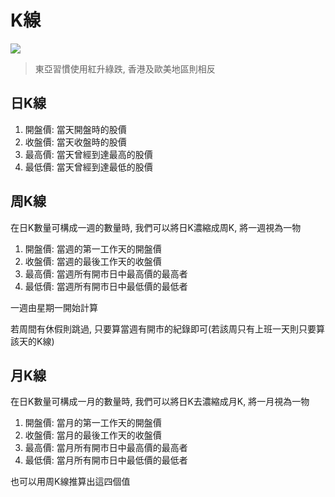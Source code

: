 # K線
![](https://upload.wikimedia.org/wikipedia/commons/1/12/Candlestick.svg)
> 東亞習慣使用紅升綠跌, 香港及歐美地區則相反

## 日K線
1. 開盤價: 當天開盤時的股價
2. 收盤價: 當天收盤時的股價
3. 最高價: 當天曾經到達最高的股價
4. 最低價: 當天曾經到達最低的股價

## 周K線
在日K數量可構成一週的數量時, 我們可以將日K濃縮成周K, 將一週視為一物
1. 開盤價: 當週的第一工作天的開盤價
2. 收盤價: 當週的最後工作天的收盤價
3. 最高價: 當週所有開市日中最高價的最高者
4. 最低價: 當週所有開市日中最低價的最低者

一週由星期一開始計算

若周間有休假則跳過, 只要算當週有開市的紀錄即可(若該周只有上班一天則只要算該天的K線)

## 月K線
在日K數量可構成一月的數量時, 我們可以將日K去濃縮成月K, 將一月視為一物
1. 開盤價: 當月的第一工作天的開盤價
2. 收盤價: 當月的最後工作天的收盤價
3. 最高價: 當月所有開市日中最高價的最高者
4. 最低價: 當月所有開市日中最低價的最低者

也可以用周Κ線推算出這四個值
